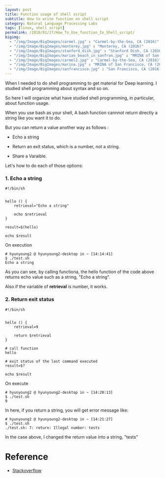 ```yaml
---
layout: post
title: Function usage of shell script
subtitle: How to write function on shell script
category: Natural Language Processing Labs
tags: [linux, shell script]
permalink: /2018/01/17/How_To_Use_function_In_Shell_script/
bigimg: 
  - "/img/Image/BigImages/carmel.jpg" : "Carmel-by-the-Sea, CA (2016)"
  - "/img/Image/BigImages/monterey.jpg" : "Monterey, CA (2016)"
  - "/img/Image/BigImages/stanford_dish.jpg" : "Stanford Dish, CA (2016)"
  - "/img/Image/BigImages/marian_beach_in_sanfran.jpg" : "MRINA of San Francisco, CA (2016)"
  - "/img/Image/BigImages/carmel2.jpg" : "Carmel-by-the-Sea, CA (2016)"
  - "/img/Image/BigImages/marina.jpg" : "MRINA of San Francisco, CA (2016)"
  - "/img/Image/BigImages/sanfrancisco.jpg" : "San Francisco, CA (2016)"
---
```


When I needed to do shell programming to get material for Deep learning. I studied shell programming about syntax and so on. 

So here I will organize what have studied shell programming, in particular, about function usage. 

When you use bash as your shell, A bash function cannnot return directly a string like you want it to do.

But you can return a value another way as follows :

 - Echo a string
 
 - Return an exit status, which is a number, not a string.
 
 - Share a Varaible. 
 
Let's how to do each of those options:

### 1. Echo a string

```shell
#!/bin/sh


hello () {
    retrieval="Echo a string"

    echo $retrieval
}

result=$(hello)

echo $result
```

On execution 

```shell
# hyunyoung2 @ hyunyoung2-desktop in ~ [14:14:41] 
$ ./test.sh 
Echo a string
```

As you can see, by calling functiona, the hello function of the code above returns echo value such as a string, "Echo a string".

Also if the variable of **retrieval** is number, it works.


### 2. Return exit status

```shell
#!/bin/sh


hello () {
    retrieval=9

    return $retrieval
}

# call function 
hello

# exit status of the last command executed
result=$?

echo $result
```

On execute

```shell
# hyunyoung2 @ hyunyoung2-desktop in ~ [14:20:13] 
$ ./test.sh
9
```

In here, if you return a string, you will get error message like:

```shell
# hyunyoung2 @ hyunyoung2-desktop in ~ [14:21:27] 
$ ./test.sh 
./test.sh: 7: return: Illegal number: tests
```

In the case above, I changed the return value into a string, "tests"


# Reference

 - [Stackoverflow](https://stackoverflow.com/questions/8742783/returning-value-from-called-function-in-a-shell-script)

